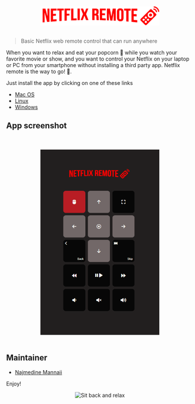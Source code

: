 <div align="center">
<br><br>
    <img src="media/netflix-remote.png" width="320" alt="netflix remote">
<br><br>
</div>

> Basic Netflix web remote control that can run anywhere

When you want to relax and eat your popcorn 🍿 while you watch your favorite movie or show, 
and you want to control your Netflix on your laptop or PC from your smartphone without installing a third party
app. Netflix remote is the way to go! 🚀.

Just install the app by clicking on one of these links

- [Mac OS](https://github.com/nmannaii/netflix-remote/releases/download/1.0.0/netflix-remote-v1.0.0-macos)
- [Linux](https://github.com/nmannaii/netflix-remote/releases/download/1.0.0/netflix-remote-v1.0.0-linux)
- [Windows](https://github.com/nmannaii/netflix-remote/releases/download/1.0.0/netflix-remote-v1.0.0-win.exe)

## App screenshot
<div align="center">
<br><br>
    <img src="media/ui-screenshot.png" width="320" alt="netflix remote">
<br><br>
</div>

## Maintainer
- [Najmedine Mannaii](https://github.com/nmannaii)

Enjoy!
<div align="center">

![Sit back and relax](https://media4.giphy.com/media/m9pblNxVIU9FXAdWSk/giphy.gif?cid=ecf05e47bjkqr68fxtf6v1du8v3wo1d4cutdb9mq0uyte5yg&rid=giphy.gif&ct=g)

</div>

